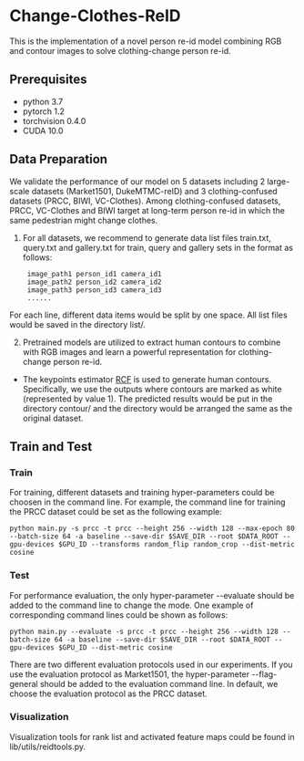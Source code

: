 # Change-Clothes-ReID

This is the implementation of a novel person re-id model combining RGB and contour images to solve clothing-change person re-id. 

## Prerequisites

- python 3.7
- pytorch 1.2
- torchvision 0.4.0
- CUDA 10.0

## Data Preparation

We validate the performance of our model on 5 datasets including 2 large-scale datasets (Market1501, DukeMTMC-reID) and 3 clothing-confused datasets (PRCC, BIWI, VC-Clothes). Among clothing-confused datasets, PRCC, VC-Clothes and BIWI target at long-term person re-id in which the same pedestrian might change clothes.

1. For all datasets, we recommend to generate data list files train.txt, query.txt and gallery.txt for train, query and gallery sets in the format as follows:

        image_path1 person_id1 camera_id1
        image_path2 person_id2 camera_id2
        image_path3 person_id3 camera_id3
        ......

 For each line, different data items would be split by one space. All list files would be saved in the directory list/.

2. Pretrained models are utilized to extract human contours to combine with RGB images and learn a powerful representation for clothing-change person re-id.

- The keypoints estimator [RCF](https://github.com/yun-liu/rcf) is used to generate human contours. Specifically, we use the outputs where contours are marked as white (represented by value 1). The predicted results would be put in the directory contour/ and the directory would be arranged the same as the original dataset.

## Train and Test

### Train

For training, different datasets and training hyper-parameters could be choosen in the command line. For example, the command line for training  the PRCC dataset could be set as the following example:

    python main.py -s prcc -t prcc --height 256 --width 128 --max-epoch 80 --batch-size 64 -a baseline --save-dir $SAVE_DIR --root $DATA_ROOT --gpu-devices $GPU_ID --transforms random_flip random_crop --dist-metric cosine 

### Test

For performance evaluation, the only hyper-parameter --evaluate should be added to the command line to change the mode. One example of corresponding command lines could be shown as follows:

    python main.py --evaluate -s prcc -t prcc --height 256 --width 128 --batch-size 64 -a baseline --save-dir $SAVE_DIR --root $DATA_ROOT --gpu-devices $GPU_ID --dist-metric cosine 

There are two different evaluation protocols used in our experiments. If you use the evaluation protocol as Market1501, the hyper-parameter --flag-general should be added to the evaluation command line. In default, we choose the evaluation protocol as the PRCC dataset. 

### Visualization

Visualization tools for rank list and activated feature maps could be found in lib/utils/reidtools.py.

